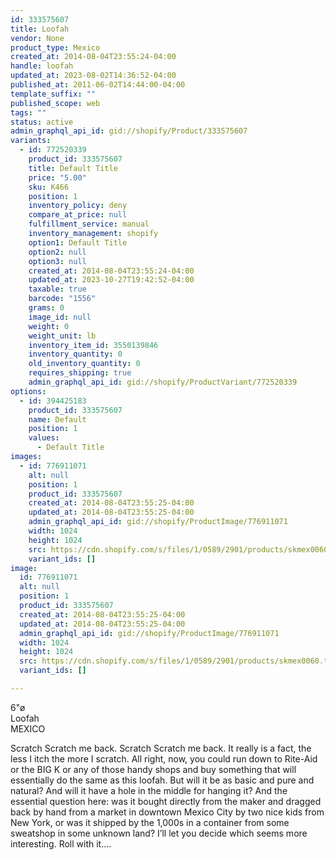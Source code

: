 ```yaml
---
id: 333575607
title: Loofah
vendor: None
product_type: Mexico
created_at: 2014-08-04T23:55:24-04:00
handle: loofah
updated_at: 2023-08-02T14:36:52-04:00
published_at: 2011-06-02T14:44:00-04:00
template_suffix: ""
published_scope: web
tags: ""
status: active
admin_graphql_api_id: gid://shopify/Product/333575607
variants:
  - id: 772520339
    product_id: 333575607
    title: Default Title
    price: "5.00"
    sku: K466
    position: 1
    inventory_policy: deny
    compare_at_price: null
    fulfillment_service: manual
    inventory_management: shopify
    option1: Default Title
    option2: null
    option3: null
    created_at: 2014-08-04T23:55:24-04:00
    updated_at: 2023-10-27T19:42:52-04:00
    taxable: true
    barcode: "1556"
    grams: 0
    image_id: null
    weight: 0
    weight_unit: lb
    inventory_item_id: 3550139846
    inventory_quantity: 0
    old_inventory_quantity: 0
    requires_shipping: true
    admin_graphql_api_id: gid://shopify/ProductVariant/772520339
options:
  - id: 394425183
    product_id: 333575607
    name: Default
    position: 1
    values:
      - Default Title
images:
  - id: 776911071
    alt: null
    position: 1
    product_id: 333575607
    created_at: 2014-08-04T23:55:25-04:00
    updated_at: 2014-08-04T23:55:25-04:00
    admin_graphql_api_id: gid://shopify/ProductImage/776911071
    width: 1024
    height: 1024
    src: https://cdn.shopify.com/s/files/1/0589/2901/products/skmex0060.tif.jpeg?v=1407210925
    variant_ids: []
image:
  id: 776911071
  alt: null
  position: 1
  product_id: 333575607
  created_at: 2014-08-04T23:55:25-04:00
  updated_at: 2014-08-04T23:55:25-04:00
  admin_graphql_api_id: gid://shopify/ProductImage/776911071
  width: 1024
  height: 1024
  src: https://cdn.shopify.com/s/files/1/0589/2901/products/skmex0060.tif.jpeg?v=1407210925
  variant_ids: []

---
```


6"ø  
Loofah  
MEXICO

Scratch Scratch me back. Scratch Scratch me back. It really is a fact, the less I itch the more I scratch. All right, now, you could run down to Rite-Aid or the BIG K or any of those handy shops and buy something that will essentially do the same as this loofah. But will it be as basic and pure and natural? And will it have a hole in the middle for hanging it? And the essential question here: was it bought directly from the maker and dragged back by hand from a market in downtown Mexico City by two nice kids from New York, or was it shipped by the 1,000s in a container from some sweatshop in some unknown land? I’ll let you decide which seems more interesting. Roll with it….